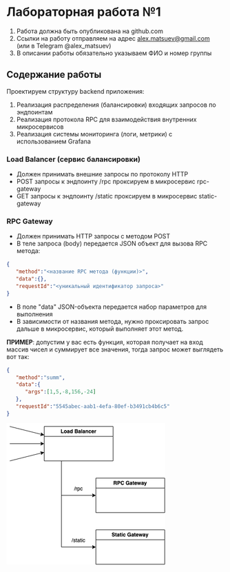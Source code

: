 # Лабораторная работа №1

1. Работа должна быть опубликована на github.com
2. Ссылки на работу отправляем на адрес alex.matsuev@gmail.com (или в Telegram @alex_matsuev)
3. В описании работы обязательно указываем ФИО и номер группы

## Содержание работы

Проектируем структуру backend приложения:

1. Реализация распределения (балансировки) входящих запросов по эндпоинтам
2. Реализация протокола RPC для взаимодействия внутренних микросервисов
3. Реализация системы мониторинга (логи, метрики) с использованием Grafana

### Load Balancer (сервис балансировки)
- Должен принимать внешние запросы по протоколу HTTP
- POST запросы к эндпоинту /rpc проксируем в микросервис rpc-gateway
- GET запросы к эндпоинту /static проксируем в микросервис static-gateway

### RPC Gateway
- Должен принимать HTTP запросы с методом POST
- В теле запроса (body) передается JSON объект для вызова RPC метода:
```json
{
   "method":"<название RPC метода (функции)>",
   "data":{},
   "requestId":"<уникальный идентификатор запроса>"
}
```
- В поле "data" JSON-объекта передается набор параметров для выполнения
- В зависимости от названия метода, нужно проксировать запрос дальше в микросервис, который выполняет этот метод.
  
**ПРИМЕР**: допустим у вас есть функция, которая получает на вход массив чисел и суммирует все значения, тогда запрос может выглядеть вот так:
```json
{
   "method":"summ",
   "data":{
      "args":[1,5,-8,156,-24]
   },
   "requestId":"5545abec-aab1-4efa-80ef-b3491cb4b6c5"
}
```


![lab-01-diagram drawio](./lab-01-diagram.drawio.png)